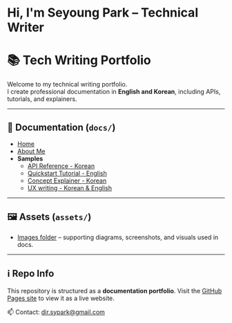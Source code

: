 # Hi, I'm Seyoung Park – Technical Writer

# 📚 Tech Writing Portfolio

Welcome to my technical writing portfolio.  
I create professional documentation in **English and Korean**, including APIs, tutorials, and explainers.

---

## 📖 Documentation (`docs/`)
- [Home](./docs/index.md)
- [About Me](./docs/about.md)
- **Samples**
  - [API Reference - Korean](./docs/samples/api-reference/index.md)
  - [Quickstart Tutorial - English](./docs/samples/tutorial-quickstart/index.md)
  - [Concept Explainer - Korean](./docs/samples/concept-explainer/index.md)
  - [UX writing - Korean & English](./docs/samples/ux-writing/index.md)

---

## 🖼 Assets (`assets/`)
- [Images folder](https://github.com/dirsypark-droid/seyoungpark/tree/main/tech-writing-portfolio/docs/assets) – supporting diagrams, screenshots, and visuals used in docs.

---

## ℹ️ Repo Info
This repository is structured as a **documentation portfolio**.
Visit the [GitHub Pages site](./docs/index.md) to view it as a live website.

📫 Contact: dir.sypark@gmail.com
